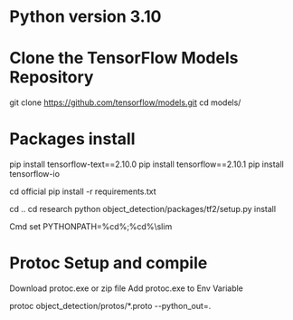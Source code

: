 

# Python version 3.10

# Clone the TensorFlow Models Repository

git clone https://github.com/tensorflow/models.git
cd models/


# Packages install

pip install tensorflow-text==2.10.0
pip install tensorflow==2.10.1
pip install tensorflow-io

cd official
pip install -r requirements.txt

cd ..
cd research
python object_detection/packages/tf2/setup.py install

Cmd
set PYTHONPATH=%cd%;%cd%\slim


# Protoc Setup and compile

Download protoc.exe or zip file
Add protoc.exe to Env Variable

protoc object_detection/protos/*.proto --python_out=.


